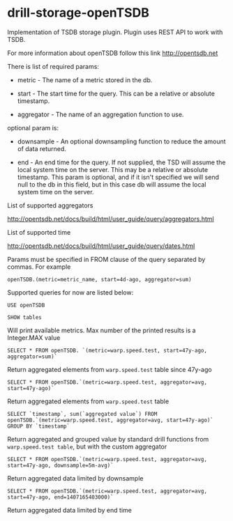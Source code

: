 # drill-storage-openTSDB

Implementation of TSDB storage plugin. Plugin uses REST API to work with TSDB. 

For more information about openTSDB follow this link <http://opentsdb.net>

There is list of required params:

* metric     - The name of a metric stored in the db.

* start      - The start time for the query. This can be a relative or absolute timestamp.

* aggregator - The name of an aggregation function to use.

optional param is: 

* downsample - An optional downsampling function to reduce the amount of data returned.

* end - An end time for the query. If not supplied, the TSD will assume the local system time on the server. 
This may be a relative or absolute timestamp. This param is optional, and if it isn't specified we will send null
to the db in this field, but in this case db will assume the local system time on the server.

List of supported aggregators

<http://opentsdb.net/docs/build/html/user_guide/query/aggregators.html>

List of supported time 

<http://opentsdb.net/docs/build/html/user_guide/query/dates.html>

Params must be specified in FROM clause of the query separated by commas. For example

`openTSDB.(metric=metric_name, start=4d-ago, aggregator=sum)`

Supported queries for now are listed below:

```
USE openTSDB
```

```
SHOW tables
```
Will print available metrics. Max number of the printed results is a Integer.MAX value

```
SELECT * FROM openTSDB. `(metric=warp.speed.test, start=47y-ago, aggregator=sum)` 
```
Return aggregated elements from `warp.speed.test` table since 47y-ago 

```
SELECT * FROM openTSDB.`(metric=warp.speed.test, aggregator=avg, start=47y-ago)`
```
Return aggregated elements from `warp.speed.test` table

```
SELECT `timestamp`, sum(`aggregated value`) FROM openTSDB.`(metric=warp.speed.test, aggregator=avg, start=47y-ago)` GROUP BY `timestamp`
```
Return aggregated and grouped value by standard drill functions from `warp.speed.test table`, but with the custom aggregator

```
SELECT * FROM openTSDB.`(metric=warp.speed.test, aggregator=avg, start=47y-ago, downsample=5m-avg)`
```
Return aggregated data limited by downsample

```
SELECT * FROM openTSDB.`(metric=warp.speed.test, aggregator=avg, start=47y-ago, end=1407165403000)`
```
Return aggregated data limited by end time